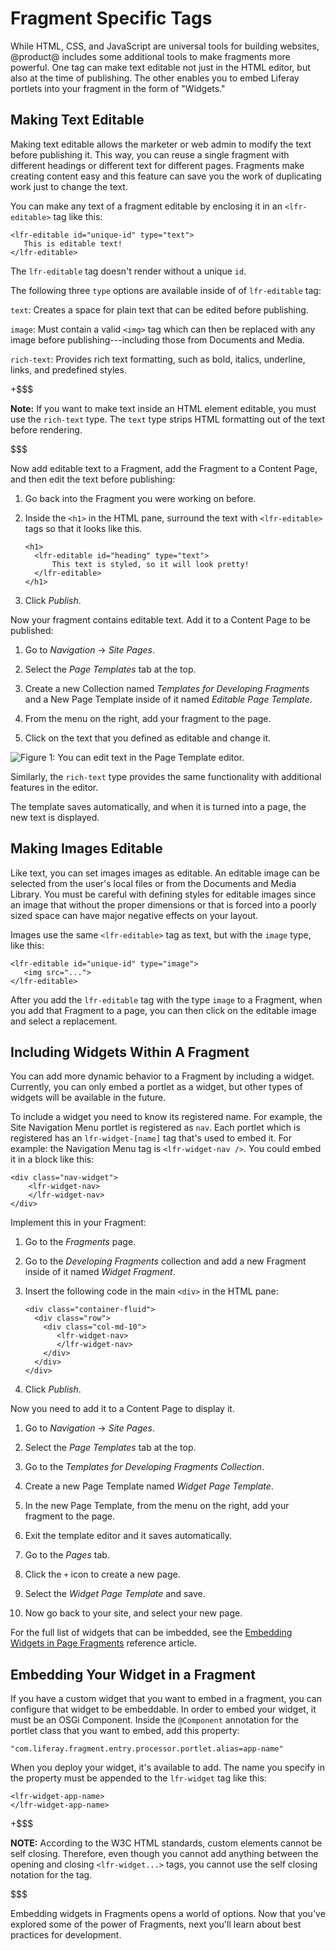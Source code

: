# Fragment Specific Tags [](id=fragment-specific-tags)

While HTML, CSS, and JavaScript are universal tools for building websites, 
@product@ includes some additional tools to make fragments more powerful. One
tag can make text editable not just in the HTML editor, but also at the time of
publishing. The other enables you to embed Liferay portlets into your fragment
in the form of "Widgets."

## Making Text Editable [](id=making-text-editable)

Making text editable allows the marketer or web admin to modify the text before
publishing it. This way, you can reuse a single fragment with different headings
or different text for different pages. Fragments make creating content easy and
this feature can save you the work of duplicating work just to change the text.

You can make any text of a fragment editable by enclosing it in an 
`<lfr-editable>` tag like this:
    
    <lfr-editable id="unique-id" type="text">
       This is editable text!    
    </lfr-editable>
 
The `lfr-editable` tag doesn't render without a unique `id`. 

The following three `type` options are available inside of of `lfr-editable` tag:

`text`: Creates a space for plain text that can be edited before publishing. 

`image`: Must contain a valid `<img>` tag which can then be replaced with any
image before publishing---including those from Documents and Media.
 
`rich-text`: Provides rich text formatting, such as bold, italics, underline,
links, and predefined styles.

+$$$

**Note:** If you want to make text inside an HTML element editable, you must use
the `rich-text` type. The `text` type strips HTML formatting out of the text
before rendering.

$$$

Now add editable text to a Fragment, add the Fragment to a Content Page, 
and then edit the text before publishing:

1.  Go back into the Fragment you were working on before.

2.  Inside the `<h1>` in the HTML pane, surround the text with `<lfr-editable>` 
    tags so that it looks like this. 
    
        <h1>
          <lfr-editable id="heading" type="text">
              This text is styled, so it will look pretty!
          </lfr-editable>
        </h1>

4.  Click *Publish*.

Now your fragment contains editable text. Add it to a Content Page to be
published:

1.  Go to *Navigation* &rarr; *Site Pages*.

2.  Select the *Page Templates* tab at the top.

3.  Create a new Collection named *Templates for Developing Fragments* and a New
    Page Template inside of it named *Editable Page Template*. 

4.  From the menu on the right, add your fragment to the page.

5.  Click on the text that you defined as editable and change it.

![Figure 1: You can edit text in the Page Template editor.](../../../images/editing-fragment-text.png)

Similarly, the `rich-text` type provides the same functionality with additional
features in the editor.

The template saves automatically, and when it is turned into a page, the new
text is displayed.

## Making Images Editable [](id=making-images-editable)

Like text, you can set images images as editable. An editable image can be
selected from the user's local files or from the Documents and Media Library.
You must be careful with defining styles for editable images since an image that
without the proper dimensions or that is forced into a poorly sized space can
have major negative effects on your layout. 

Images use the same `<lfr-editable>` tag as text, but with the `image` type, like 
this:
    
    <lfr-editable id="unique-id" type="image">
       <img src="...">
    </lfr-editable>

After you add the `lfr-editable` tag with the type `image` to a Fragment, when 
you add that Fragment to a page, you can then click on the editable image and 
select a replacement.

## Including Widgets Within A Fragment [](id=including-widgets-within-a-fragment)

You can add more dynamic behavior to a Fragment by including a widget. 
Currently, you can only embed a portlet as a widget, but other types of widgets
will be available in the future.

To include a widget you need to know its registered name. For example, the Site 
Navigation Menu portlet is registered as `nav`. Each portlet which is registered
has an `lfr-widget-[name]` tag that's used to embed it. For example: the Navigation
Menu tag is `<lfr-widget-nav />`. You could embed it in a block like this:

    <div class="nav-widget">
        <lfr-widget-nav>
        </lfr-widget-nav>
    </div>

Implement this in your Fragment:

1.  Go to the *Fragments* page.

2.  Go to the *Developing Fragments* collection and add a new Fragment inside 
    of it named *Widget Fragment*.

4.  Insert the following code in the main `<div>` in the HTML pane:
    
        <div class="container-fluid">
          <div class="row">
            <div class="col-md-10">
               <lfr-widget-nav>
               </lfr-widget-nav>
            </div>
          </div>
        </div>
 
5.  Click *Publish*. 

Now you need to add it to a Content Page to display it.

1.  Go to *Navigation* &rarr; *Site Pages*.

2.  Select the *Page Templates* tab at the top.

3.  Go to the *Templates for Developing Fragments Collection*.

4.  Create a new Page Template named *Widget Page Template*.

5.  In the new Page Template, from the menu on the right, add your fragment to
    the page.
 
6.  Exit the template editor and it saves automatically.

7.  Go to the *Pages* tab.

8.  Click the `+` icon to create a new page.

9.  Select the *Widget Page Template* and save.

10. Now go back to your site, and select your new page.

For the full list of widgets that can be imbedded, see the [Embedding Widgets in Page Fragments](/develop/reference/-/knowledge_base/7-1/embedding-widgets-in-page-fragments) reference article.

## Embedding Your Widget in a Fragment [](id=embedding-your-widget-in-a-fragment)

If you have a custom widget that you want to embed in a fragment, you can 
configure that widget to be embeddable. In order to embed your widget, it must
be an OSGi Component. Inside the `@Component` annotation for the portlet class
that you want to embed, add this property:

    "com.liferay.fragment.entry.processor.portlet.alias=app-name"
 
When you deploy your widget, it's available to add. The name you specify in the
property must be appended to the `lfr-widget` tag like this:

    <lfr-widget-app-name>
    </lfr-widget-app-name>


+$$$

**NOTE:** According to the W3C HTML standards, custom elements cannot be self 
closing. Therefore, even though you cannot add anything between the opening and
closing `<lfr-widget...>` tags, you cannot use the self closing notation for 
the tag.

$$$

Embedding widgets in Fragments opens a world of options. Now that you've
explored some of the power of Fragments, next you'll learn about best practices
for development.
